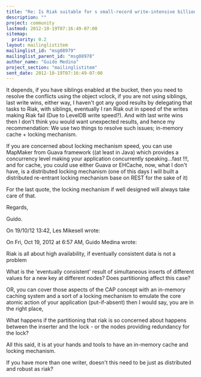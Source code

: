 ```yaml
---
title: "Re: Is Riak suitable for s small-record write-intensive	billion-records application?"
description: ""
project: community
lastmod: 2012-10-19T07:16:49-07:00
sitemap:
  priority: 0.2
layout: mailinglistitem
mailinglist_id: "msg08979"
mailinglist_parent_id: "msg08978"
author_name: "Guido Medina"
project_section: "mailinglistitem"
sent_date: 2012-10-19T07:16:49-07:00
---
```



It depends, if you have siblings enabled at the bucket, then you need to 
resolve the conflicts using the object vclock, if you are not using 
siblings, last write wins, either way, I haven't got any good results by 
delegating that tasks to Riak, with siblings, eventually I ran Riak out 
in speed of the writes making Riak fail (Due to LevelDB write speed?). 
And with last write wins then I don't think you would want unexpected 
results, and hence my recommendation: We use two things to resolve such 
issues; in-memory cache + locking mechanism.


If you are concerned about locking mechanism speed, you can use MapMaker 
from Guava framework ((at least in Java) which provides a concurrency 
level making your application concurrently speaking...fast !!!, and for 
cache, you could use either Guava or EHCache, now, what I don't have, is 
a distributed locking mechanism (one of this days I will built a 
distributed re-entrant locking mechanism base on REST for the sake of it)


For the last quote, the locking mechanism if well designed will always 
take care of that.


Regards,

Guido.

On 19/10/12 13:42, Les Mikesell wrote:

On Fri, Oct 19, 2012 at 6:57 AM, Guido Medina  wrote:

Riak is all about high availability, if eventually consistent data is not a
problem

What is the 'eventually consistent' result of simultaneous inserts of
different values for a new key at different nodes? Does partitioning
affect this case?


OR, you can cover those aspects of the CAP concept with an in-memory
caching system and a sort of a locking mechanism to emulate the core atomic
action of your application (put-if-absent) then I would say, you are in the
right place,

What happens if the partitioning that riak is so concerned about
happens between the inserter and the lock - or the nodes providing
redundancy for the lock?


All this said, it is at your hands and tools to have an in-memory cache and
locking mechanism.

If you have more than one writer, doesn't this need to be just as
distributed and robust as riak?

